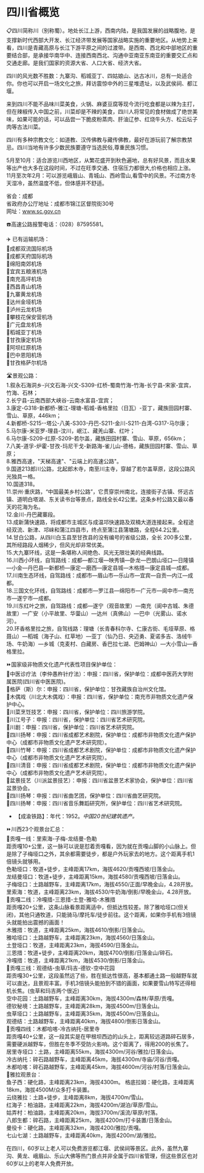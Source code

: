 # 四川省概览  
  
📋四川简称川（别称蜀）。地处长江上游，西南内陆，是我国发展的战略腹地，是支撑新时代西部大开发、长江经济带发展等国家战略实施的重要地区。从地势上来看，四川是青藏高原与长江下游平原之间的过渡带。是西南、西北和中部地区的重要结合部，是承接华南华中、连接西南西北、沟通中亚南亚东南亚的重要交汇点和交通走廊。是我们国家的资源大省、人口大省、经济大省。  
  
四川的风光数不胜数：九寨沟、稻城亚丁、四姑娘山、达古冰川，总有一处适合你。你也可以开启一场文化之旅，拜访震惊中外的三星堆遗址，以及武侯祠、都江堰。  
  
来到四川不能不品味川菜美食，火锅、麻婆豆腐等现今流行吃食都是以辣为主打，但在辣椒传入中国之前，川菜却是不辣的美食，四川人将常见的食材做成了绝世美味，如果可能的话，可以品尝一下脆皮粉蒸肉、肝油辽参、红烧牛头方、松云坛子肉等古法川菜。
  
四川有多种宗教文化：如道教、汉传佛教与藏传佛教，最好在游玩前了解宗教禁忌。四川当地有许多少数民族要遵守当选民俗,尊重民族习惯。  
  
5月至10月：适合游览川西地区，从繁花盛开到秋色遍地，总有好风景，而且水果等出产也大多在这段时间，不过在旺季交通、住宿压力都很大,价格也相应上涨。  
11月至次年2月：可以游览峨眉山、青城山、西岭雪山,看雪中的风景。不过南方冬天湿冷，虽然温度不低，但体感并不舒适。 
  
省会：成都  
省政府办公厅地址：成都市锦江区督院街30号  
网址：<a href="http://www.sc.gov.cn" target="_blank">www.sc.gov.cn</a>  
  
☎️高速公路报警电话：（028）87595581。  
  
✈️ 已有运输机场：  
🔸成都双流国际机场  
🔸成都天府国际机场  
🔸绵阳南郊机场  
🔸宜宾五粮液机场  
🔸南充高坪机场  
🔸西昌青山机场  
🔸九寨黄龙机场  
🔸达州金垭机场  
🔸泸州云龙机场  
🔸攀枝花保安营机场  
🔸广元盘龙机场  
🔸稻城亚丁机场  
🔸甘孜康定机场  
🔸阿坝红原机场  
🔸巴中恩阳机场  
🔸甘孜格萨尔机场  
  
🛣️景观公路：  
1.叙永石海洞乡-兴文石海-兴文-S309-红桥-蜀南竹海-竹海-长宁县-宋家-宜宾，竹海、石林；  
2.长宁县-云南西部大峡谷-云南水富县-宜宾；  
3.康定-G318-新都桥-雅江-理塘-稻城-香格里拉（日瓦）-亚丁，藏族田园村寨、雪山、草原，446km；  
4.新都桥-S215--塔公-八美-S303-丹巴-S211-金川-S211-白湾-G317-马尔康；  
5.马尔康-米亚罗-理县-汶川，岷江、藏羌山寨、红叶；  
6.马尔康-S209-红原-S209-若尔盖，藏族田园村寨、雪山、草原，656km；  
7.八美-道孚-炉霍-甘孜-玛尼干戈-新路海-雀儿山-德格，藏族田园村寨、雪山、草原；  
8.雅西高速，"天梯高速"、"云端上的高速公路"。  
9.国道213郎川公路，北起郎木寺，南至川主寺，穿越了若尔盖草原，这段公路风光独具一格。  
10.国道318。  
11.崇州·重庆路，“中国最美乡村公路”，它贯穿崇州南北，连接街子古镇、怀远古镇、道明白塔湖、东关读书台等景点，路线全长42公里。这条乡村公路又最以春天的花海为名。  
12.金川-丹巴藏寨段。  
13.成新蒲快速路，将成都市主城区与成温邛快速路及双楠大道连接起来。全程途经双流、新津、邛崃和蒲江四县市，终点至蒲江县蒲塘路，全程64.2公里。  
14.甘白公路，从四川白玉县至甘孜县的没有编号的省级公路，全长 200多公里，其所经路段人烟稀少，但风光却非常优美。  
15.大九寨环线，这是一条堪称人间绝色、风光无限壮美的经典线路。  
16.川西小环线，自驾路线：成都—都江堰—映秀镇—卧龙—巴朗山垭口—日隆镇—小金—丹巴县—新都桥—康定—磨西—康定县城—木格措—康定县城—成都。  
17.川南生态环线，自驾路线：成都市—眉山市—乐山市—宜宾—自贡—内江—成都。  
18.三国文化环线，自驾路线：成都市—罗江县—绵阳市—广元市—阆中市—南充市—遂宁市—成都。  
19.川东红叶之旅，自驾路线：成都—遂宁（观音故里）—南充（阆中古城、朱德故里）—广安（小平故里、华蓥山）—达州（真佛山）—巴中（光雾山、诺水河）。  
20.环香格里拉之旅，自驾线路：理塘（长青春科尔寺、仁康古街、毛垭草原、格聂山）—稻城（海子山、红草地）—亚丁（仙乃日、央迈勇、夏诺多吉、洛绒牛场、牛奶海）—乡城（克麦村、白藏房、香巴拉七湖、巴姆神山）—大小雪山—香格里拉。  
  
⏩国家级非物质文化遗产代表性项目保护单位：  
🔸中医诊疗法（李仲愚杵针疗法）：申报：四川省，保护单位：成都中医药大学附属医院(四川省中医医院)。  
🔸格萨（斯）尔：申报：四川省，保护单位：甘孜藏族自治州文化馆。  
🔸木偶戏（川北大木偶戏）：申报：四川省，保护单位：南充市非物质文化遗产保护中心。  
🔸川菜烹饪技艺：申报：四川省，保护单位：四川旅游学院。  
🔸川江号子：申报：四川省，保护单位：四川省艺术研究院。  
🔸川剧：申报：四川省，保护单位：四川省艺术研究院。  
🔸四川扬琴：申报：四川省成都艺术剧院，保护单位：成都市非物质文化遗产保护中心（成都市非物质文化遗产艺术研究院）。  
🔸四川竹琴：申报：四川省成都艺术剧院，保护单位：成都市非物质文化遗产保护中心（成都市非物质文化遗产艺术研究院）。  
🔸四川清音：申报：四川省成都艺术剧院，保护单位：成都市非物质文化遗产保护中心（成都市非物质文化遗产艺术研究院）。  
🔸盆景技艺（川派盆景技艺）：申报：四川省盆景艺术家协会，保护单位：四川省盆景协会。  
🔸四川扬琴：申报：四川省曲艺团，保护单位：四川省曲艺研究院。  
🔸四川扬琴：申报：四川省音乐舞蹈研究所，保护单位：四川省艺术研究院。 
  
* 【成渝铁路】：年代：1952。*中国20世纪建筑遗产。*  
  
⏩川西23个观景台汇总：  
🔸贡嘎一线：里索海-子梅-龙结曼-色勒  
距贡嘎10+公里，这一脉可以说是怼着贡嘎看，因为就在贡嘎山脚的小山脉上。但是除了子梅垭口之外，其余都需要徒步，都是户外玩家去的地方。这个距离手机1倍镜头就够用。  
色勒垭口：牧道+徒步，主峰距离17km，海拔4620/贡嘎西坡/日落金山。  
龙结曼垭口：牧道+徒步，主峰距离15km，海拔4580/贡嘎西坡/日落金山。  
子梅垭口：土路越野车，主峰距离17km，海拔4550/正面/早晚金山，4.28开放。  
里索海：牧道，主峰距离23km，海拔4530/牛奶海/倒影/早晚金山，4.28开放。  
🔸贡嘎二线：冷嘎措-三恩措-土登-雅哈-木雅措  
距贡嘎20+公里，这条山脉看景距离适中，但抵达性较差。除了雅哈垭口(但关闭)，其他只通牧道，只能骑马/摩托车/徒步前往。这个距离，如果你手机有3倍镜头就能拍出震撼的画面！  
木雅措：牧道，主峰距离25km，海拔4610/倒影/日落金山。  
雅哈垭口：土路越野车，主峰距离23km，海拔4560/日落金山。  
土登垭口：牧道，主峰距离23km，海拔4590/日落金山。  
三恩措：牧道+徒步，主峰距离20km，海拔4700/倒影/日落金山/碎石。  
冷嘎措：牧道，主峰距离21km，海拔4530/倒影/日落金山。  
🔸贡嘎三线：观德结-虫草/玛吉-德钦-空中花园  
距贡嘎30+公里，这段虽然远了些，胜在抵达性很高，基本都通土路一般越野车就可以直达，且景观丰富。手机3倍镜头能拍到不错的画面，如果要雪山特写还得相机长焦。(虫草和玛吉两个很近)  
空中花园：土路越野车，主峰距离30km，海拔4300m/森林/草原/贡嘎。  
德钦秘境：土路越野车，主峰距离28km，海拔4500m/日落金山。  
虫草垭口：土路越野车，主峰距离35km，海拔4500m/日落金山。  
观德结：土路越野车，主峰距离40km，海拔4800/倒影日落金山。  
🔸贡嘎四线：木都哈喀-冷古纳托-居里寺  
距贡嘎40+公里，这一段其实是在甲根坝西边的山头上，距离较远道路碎石居多，需要硬派越野车，但胜在冬季不受防火影响。这个距离了，得用200的长焦了。  
居里寺垭口：土路，主峰距离55km，海拔4300m/河谷/雅拉/日落金山。  
冷古纳托：碎石路越野车，主峰距离45km，海拔4300m/寺庙/河谷/贡嘎。  
木都哈喀：碎石路越野车，主峰距离45km，海拔4600m/河谷/村落/日落金山。  
🔸雅拉观景台：  
鱼子西：硬化路，主峰距离23km，海拔4300m。
格底拉姆：硬化路，主峰距离18km，海拔4500M/众多打卡装置。  
云绕雅拉：土路+徒步，主峰距离8km，海拔4700m/雪山。  
红海子：柏油路，主峰距离22km，海拔4200m/湖泊/草原/雪山。  
姑弄村：柏油路，主峰距离20km，海拔3700m/溪流/草原/村落。  
八郎生都：碎石路，主峰距离25km，海拔4200m/打卡装置/日落金山。  
曼役卡：硬化路，主峰距离32km，海拔4200/雅拉/贡嘎。  
七山七湖：土路越野车，主峰距离40km，海拔4200m/湖/雅拉。  
  
在四川，60岁以上老人可以免费游览都江堰、武侯祠等景区。此外，虽然九寨沟、黄龙、峨眉山、乐山大佛等热门景点并非全属于四川省管理，但这些景区也对60岁以上的老年人免费开放。  
  
 